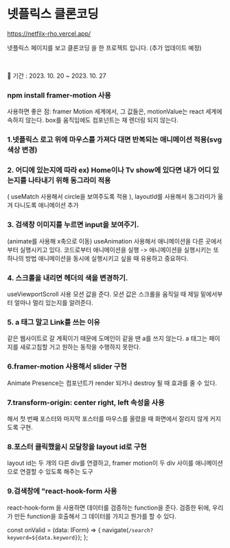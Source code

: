 # 넷플릭스 클론코딩

https://netfilx-rho.vercel.app/

넷플릭스 페이지를 보고 클론코딩 을 한 프로젝트 입니다. (추가 업데이트 예정)

<br/>

📅 기간 : 2023. 10. 20 ~ 2023. 10. 27

### npm install framer-motion 사용

사용하면 좋은 점:
framer Motion 세계에서, 그 값들은, motionValue는
react 세계에 속하지 않는다.
box를 움직임에도 컴포넌트는 재 렌더링 되지 않는다.

### 1.넷플릭스 로고 위에 마우스를 가져다 대면 반복되는 애니메이션 적용(svg 색상 변경)



### 2. 어디에 있는지에 따라 ex) Home이나 Tv show에 있다면 내가 어디 있는지를 나타내기 위해 동그라미 적용
( useMatch 사용해서 circle을 보여주도록 적용 ), layoutId를 사용해서 동그라미가 옮겨 다니도록 애니메이션 추가



### 3. 검색창 이미지를 누르면 input을 보여주기.

(animate를 사용해 x축으로 이동)
useAnimation 사용해서 애니메이션을 다른 곳에서부터 실행시키고 있다.
코드로부터 애니메이션을 실행 -> 애니메이션을 실행시키는 또 하나의 방법
애니메이션을 동시에 실행시키고 싶을 때 유용하고 중요하다.

### 4. 스크롤을 내리면 헤더의 색을 변경하기.
useViewportScroll 사용
모션 값을 준다. 모션 값은 스크롤을 움직일 때 제일 밑에서부터 얼마나 멀리 있는지를 알려준다.

### 5. a 태그 말고 Link를 쓰는 이유
같은 웹사이트로 갈 계획이기 때문에 도메인이 같을 땐 a를 쓰지 않는다.
a 태그는 페이지를 새로고침할 거고 원하는 동작을 수행하지 못한다.

### 6.framer-motion 사용해서 slider 구현
Animate Presence는 컴포넌트가
render 되거나 destroy 될 때 효과를 줄 수 있다.

### 7.transform-origin: center right, left 속성을 사용
해서 첫 번째 포스터와 마지막 포스터를
마우스를 올렸을 때 화면에서 잘리지 않게 커지도록 구현.

### 8.포스터 클릭했을시 모달창을 layout id로 구현

layout id는 두 개의 다른 div를 연결하고, framer motion이 두 div 사이를 애니메이션으로 연결할 수 있도록 해주는 도구

### 9.검색창에 "react-hook-form 사용
react-hook-form 을 사용하면 데이터를 검증하는 function을 준다.
검증한 뒤에, 우리가 만든 function을 호출해서 그 데이터를 가지고 뭔가를 할 수 있다.

const onValid = (data: IForm) => {
navigate(`/search? keyword=${data.keyword}`);
};

